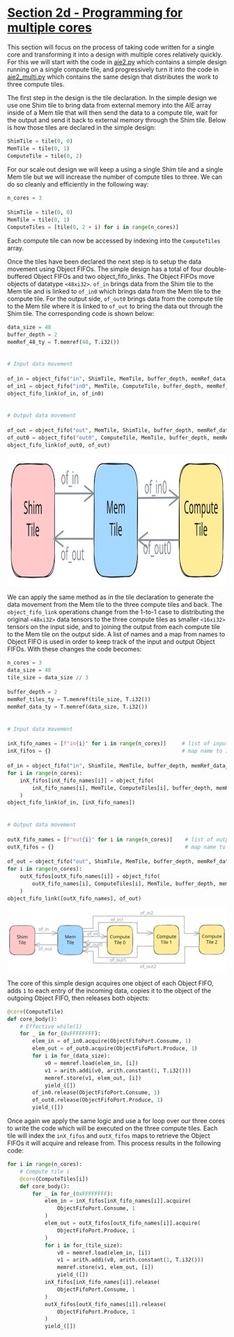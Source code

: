 <!---//===- README.md ---------------------------------------*- Markdown -*-===//
//
// This file is licensed under the Apache License v2.0 with LLVM Exceptions.
// See https://llvm.org/LICENSE.txt for license information.
// SPDX-License-Identifier: Apache-2.0 WITH LLVM-exception
//
// Copyright (C) 2024, Advanced Micro Devices, Inc.
// 
//===----------------------------------------------------------------------===//-->

# <ins>Section 2d - Programming for multiple cores</ins>

This section will focus on the process of taking code written for a single core and transforming it into a design with multiple cores relatively quickly. For this we will start with the code in [aie2.py](./aie2.py) which contains a simple design running on a single compute tile, and progressively turn it into the code in [aie2_multi.py](./aie2_multi.py) which contains the same design that distributes the work to three compute tiles.

The first step in the design is the tile declaration. In the simple design we use one Shim tile to bring data from external memory into the AIE array inside of a Mem tile that will then send the data to a compute tile, wait for the output and send it back to external memory through the Shim tile. Below is how those tiles are declared in the simple design:
```python
ShimTile = tile(0, 0)
MemTile = tile(0, 1)
ComputeTile = tile(0, 2)
```
For our scale out design we will keep a using a single Shim tile and a single Mem tile but we will increase the number of compute tiles to three. We can do so cleanly and efficiently in the following way:
```python
n_cores = 3

ShimTile = tile(0, 0)
MemTile = tile(0, 1)
ComputeTiles = [tile(0, 2 + i) for i in range(n_cores)]
```
Each compute tile can now be accessed by indexing into the `ComputeTiles` array.

Once the tiles have been declared the next step is to setup the data movement using Object FIFOs. The simple design has a total of four double-buffered Object FIFOs and two object_fifo_links. The Object FIFOs move objects of datatype `<48xi32>`. `of_in` brings data from the Shim tile to the Mem tile and is linked to `of_in0` which brings data from the Mem tile to the compute tile. For the output side, `of_out0` brings data from the compute tile to the Mem tile where it is linked to `of_out` to bring the data out through the Shim tile. The corresponding code is shown below:
```python
data_size = 48
buffer_depth = 2
memRef_48_ty = T.memref(48, T.i32())


# Input data movement

of_in = object_fifo("in", ShimTile, MemTile, buffer_depth, memRef_data_ty)
of_in1 = object_fifo("in0", MemTile, ComputeTile, buffer_depth, memRef_data_ty)
object_fifo_link(of_in, of_in0)


# Output data movement

of_out = object_fifo("out", MemTile, ShimTile, buffer_depth, memRef_data_ty)
of_out0 = object_fifo("out0", ComputeTile, MemTile, buffer_depth, memRef_data_ty)
object_fifo_link(of_out0, of_out)
```

<img src="../../assets/SingleDesign.svg" height="300" width="700">

We can apply the same method as in the tile declaration to generate the data movement from the Mem tile to the three compute tiles and back. The `object_fifo_link` operations change from the 1-to-1 case to distributing the original `<48xi32>` data tensors to the three compute tiles as smaller `<16xi32>` tensors on the input side, and to joining the output from each compute tile to the Mem tile on the output side. A list of names and a map from names to Object FIFO is used in order to keep track of the input and output Object FIFOs. With these changes the code becomes:
```python
n_cores = 3
data_size = 48
tile_size = data_size // 3

buffer_depth = 2
memRef_tiles_ty = T.memref(tile_size, T.i32())
memRef_data_ty = T.memref(data_size, T.i32())


# Input data movement

inX_fifo_names = [f"in{i}" for i in range(n_cores)]     # list of input object FIFO names
inX_fifos = {}                                          # map name to its object FIFO

of_in = object_fifo("in", ShimTile, MemTile, buffer_depth, memRef_data_ty)
for i in range(n_cores):
    inX_fifos[inX_fifo_names[i]] = object_fifo(
        inX_fifo_names[i], MemTile, ComputeTiles[i], buffer_depth, memRef_tiles_ty
    )
object_fifo_link(of_in, [inX_fifo_names])


# Output data movement

outX_fifo_names = [f"out{i}" for i in range(n_cores)]    # list of output object FIFO names
outX_fifos = {}                                          # map name to its object FIFO

of_out = object_fifo("out", ShimTile, MemTile, buffer_depth, memRef_data_ty)
for i in range(n_cores):
    outX_fifos[outX_fifo_names[i]] = object_fifo(
        outX_fifo_names[i], ComputeTiles[i], MemTile, buffer_depth, memRef_tiles_ty
    )
object_fifo_link([outX_fifo_names], of_out)
```

<img src="../../assets/MultiDesign.svg" width="1000">

The core of this simple design acquires one object of each Object FIFO, adds `1` to each entry of the incoming data, copies it to the object of the outgoing Object FIFO, then releases both objects:
```python
@core(ComputeTile)
def core_body():
    # Effective while(1)
    for _ in for_(0xFFFFFFFF):
        elem_in = of_in0.acquire(ObjectFifoPort.Consume, 1)
        elem_out = of_out0.acquire(ObjectFifoPort.Produce, 1)
        for i in for_(data_size):
            v0 = memref.load(elem_in, [i])
            v1 = arith.addi(v0, arith.constant(1, T.i32()))
            memref.store(v1, elem_out, [i])
            yield_([])
        of_in0.release(ObjectFifoPort.Consume, 1)
        of_out0.release(ObjectFifoPort.Produce, 1)
        yield_([])
```
Once again we apply the same logic and use a for loop over our three cores to write the code which will be executed on the three compute tiles. Each tile will index the `inX_fifos` and `outX_fifos` maps to retrieve the Object FIFOs it will acquire and release from. This process results in the following code:
```python
for i in range(n_cores):
    # Compute tile i
    @core(ComputeTiles[i])
    def core_body():
        for _ in for_(0xFFFFFFFF):
            elem_in = inX_fifos[inX_fifo_names[i]].acquire(
                ObjectFifoPort.Consume, 1
            )
            elem_out = outX_fifos[outX_fifo_names[i]].acquire(
                ObjectFifoPort.Produce, 1
            )
            for i in for_(tile_size):
                v0 = memref.load(elem_in, [i])
                v1 = arith.addi(v0, arith.constant(1, T.i32()))
                memref.store(v1, elem_out, [i])
                yield_([])
            inX_fifos[inX_fifo_names[i]].release(
                ObjectFifoPort.Consume, 1
            )
            outX_fifos[outX_fifo_names[i]].release(
                ObjectFifoPort.Produce, 1
            )
            yield_([])
```
